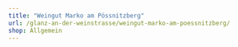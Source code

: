 ```yaml
---
title: "Weingut Marko am Pössnitzberg"
url: /glanz-an-der-weinstrasse/weingut-marko-am-poessnitzberg/
shop: Allgemein
---
```

